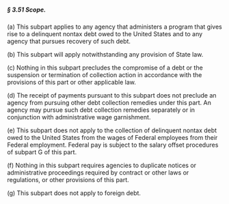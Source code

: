 ##### § 3.51 Scope. #####

(a) This subpart applies to any agency that administers a program that gives rise to a delinquent nontax debt owed to the United States and to any agency that pursues recovery of such debt.

(b) This subpart will apply notwithstanding any provision of State law.

(c) Nothing in this subpart precludes the compromise of a debt or the suspension or termination of collection action in accordance with the provisions of this part or other applicable law.

(d) The receipt of payments pursuant to this subpart does not preclude an agency from pursuing other debt collection remedies under this part. An agency may pursue such debt collection remedies separately or in conjunction with administrative wage garnishment.

(e) This subpart does not apply to the collection of delinquent nontax debt owed to the United States from the wages of Federal employees from their Federal employment. Federal pay is subject to the salary offset procedures of subpart G of this part.

(f) Nothing in this subpart requires agencies to duplicate notices or administrative proceedings required by contract or other laws or regulations, or other provisions of this part.

(g) This subpart does not apply to foreign debt.